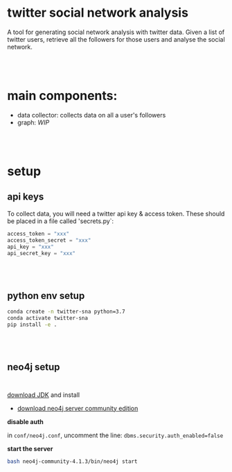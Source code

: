 # twitter social network analysis

A tool for generating social network analysis with twitter data. Given a list of twitter users, retrieve all the followers for those users and analyse the social network. 

<br/><br/>
# main components: 

* data collector: collects data on all a user's followers
* graph: *WIP*

<br/><br/>
# setup

## api keys

To collect data, you will need a twitter api key & access token. These should be placed in a file called 'secrets.py`:

```python
access_token = "xxx"
access_token_secret = "xxx"
api_key = "xxx"
api_secret_key = "xxx"
```
<br/><br/>
## python env setup

```bash
conda create -n twitter-sna python=3.7
conda activate twitter-sna
pip install -e .
```
<br/><br/>
## neo4j setup<br/><br/>

[download JDK](https://neo4j.com/docs/operations-manual/current/installation/requirements/) and install

* [download neo4j server community edition](https://neo4j.com/download-center/#community)

**disable auth**

in `conf/neo4j.conf`, uncomment the line: `dbms.security.auth_enabled=false`

**start the server**

```bash
bash neo4j-community-4.1.3/bin/neo4j start
```



